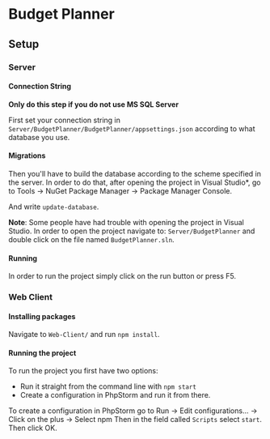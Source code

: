 # Budget Planner

## Setup
### Server
#### Connection String
**Only do this step if you do not use MS SQL Server**

First set your connection string in `Server/BudgetPlanner/BudgetPlanner/appsettings.json` according to what database you use.

#### Migrations
Then you'll have to build the database according to the scheme specified in the server. In order to do that, after opening the project in Visual Studio*, go to Tools -> NuGet Package Manager -> Package Manager Console.

And write `update-database`.

**Note**: Some people have had trouble with opening the project in Visual Studio. In order to open the project navigate to: `Server/BudgetPlanner` and double click on the file named `BudgetPlanner.sln`.

#### Running
In order to run the project simply click on the run button or press F5.

### Web Client
#### Installing packages
Navigate to `Web-Client/` and run `npm install`.

#### Running the project
To run the project you first have two options:
- Run it straight from the command line with `npm start`
- Create a configuration in PhpStorm and run it from there.

To create a configuration in PhpStorm go to Run -> Edit configurations... -> Click on the plus -> Select npm
Then in the field called `Scripts` select `start`. Then click OK.